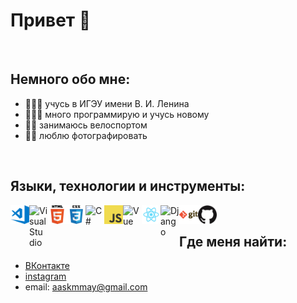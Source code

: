 # Привет 👋

<br/>

## Немного обо мне:
- 👨🏻‍🎓 учусь в ИГЭУ имени В. И. Ленина
- 👨🏻‍💻 много программирую и учусь новому
- 🚴🏻 занимаюсь велоспортом
- 🤳🏻 люблю фотографировать

<br/>

## Языки, технологии и инструменты:
<img align="left" alt="Visual Studio Code" width="30px" src="https://raw.githubusercontent.com/github/explore/80688e429a7d4ef2fca1e82350fe8e3517d3494d/topics/visual-studio-code/visual-studio-code.png" />
<img align="left" alt="Visual Studio" width="30px" src="https://www.cleoag.ch/wp-content/uploads/2019/07/Logo-Colored-25.png" />
<img align="left" alt="HTML5" width="30px" src="https://raw.githubusercontent.com/github/explore/80688e429a7d4ef2fca1e82350fe8e3517d3494d/topics/html/html.png" />
<img align="left" alt="CSS3" width="30px" src="https://raw.githubusercontent.com/github/explore/80688e429a7d4ef2fca1e82350fe8e3517d3494d/topics/css/css.png" />
<img align="left" alt="C#" width="30px" src="https://static.tildacdn.com/tild3839-3664-4462-b261-613338626464/c-sharp.png" />
<img align="left" alt="JavaScript" width="30px" src="https://raw.githubusercontent.com/github/explore/80688e429a7d4ef2fca1e82350fe8e3517d3494d/topics/javascript/javascript.png" />
<img align="left" alt="Vue" width="30px" src="https://base22.com/wp-content/img-import/body/blogs/modern-web-development_2.png" />
<img align="left" alt="React" width="30px" src="https://raw.githubusercontent.com/github/explore/80688e429a7d4ef2fca1e82350fe8e3517d3494d/topics/react/react.png" />
<img align="left" alt="Django" width="30px" src="https://pbs.twimg.com/profile_images/752207108750340096/CicamXxN_400x400.jpg" />
<img align="left" alt="Git" width="30px" src="https://raw.githubusercontent.com/github/explore/80688e429a7d4ef2fca1e82350fe8e3517d3494d/topics/git/git.png" />
<img align="left" alt="GitHub" width="30px" src="https://raw.githubusercontent.com/github/explore/78df643247d429f6cc873026c0622819ad797942/topics/github/github.png" />

<br/>

## Где меня найти:
- [ВКонтакте](https://vk.com/vladzhuravlov)
- [instagram](https://www.instagram.com/____horizon____/)
- email: aaskmmay@gmail.com

<br/>
 
